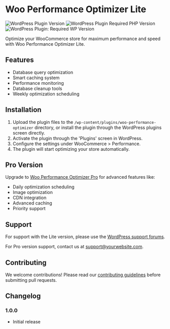 # Woo Performance Optimizer Lite

![WordPress Plugin Version](https://img.shields.io/wordpress/plugin/v/woo-performance-optimizer)
![WordPress Plugin Required PHP Version](https://img.shields.io/wordpress/plugin/required-php/woo-performance-optimizer)
![WordPress Plugin: Required WP Version](https://img.shields.io/wordpress/plugin/wp-version/woo-performance-optimizer)

Optimize your WooCommerce store for maximum performance and speed with Woo Performance Optimizer Lite.

## Features

- Database query optimization
- Smart caching system
- Performance monitoring
- Database cleanup tools
- Weekly optimization scheduling

## Installation

1. Upload the plugin files to the `/wp-content/plugins/woo-performance-optimizer` directory, or install the plugin through the WordPress plugins screen directly.
2. Activate the plugin through the 'Plugins' screen in WordPress.
3. Configure the settings under WooCommerce > Performance.
4. The plugin will start optimizing your store automatically.

## Pro Version

Upgrade to [Woo Performance Optimizer Pro](https://yourwebsite.com/woo-performance-optimizer-pro/) for advanced features like:

- Daily optimization scheduling
- Image optimization
- CDN integration
- Advanced caching
- Priority support

## Support

For support with the Lite version, please use the [WordPress support forums](https://wordpress.org/support/plugin/woo-performance-optimizer/).

For Pro version support, contact us at [support@yourwebsite.com](mailto:support@yourwebsite.com).

## Contributing

We welcome contributions! Please read our [contributing guidelines](CONTRIBUTING.md) before submitting pull requests.

## Changelog

### 1.0.0
- Initial release
